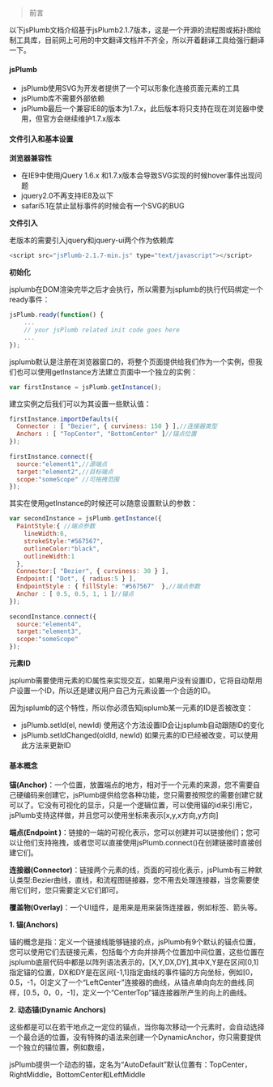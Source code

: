 
> 前言

以下jsPlumb文档介绍基于jsPlumb2.1.7版本，这是一个开源的流程图或拓扑图绘制工具库，目前网上可用的中文翻译文档并不齐全，所以开着翻译工具给强行翻译一下。
#### jsPlumb
- jsPlumb使用SVG为开发者提供了一个可以形象化连接页面元素的工具
- jsPlumb库不需要外部依赖
- jsPlumb最后一个兼容IE8的版本为1.7.x，此后版本将只支持在现在浏览器中使用，但官方会继续维护1.7.x版本

#### 文件引入和基本设置
**浏览器兼容性**

- 在IE9中使用jQuery 1.6.x 和1.7.x版本会导致SVG实现的时候hover事件出现问题
- jquery2.0不再支持IE8及以下
- safari5.1在禁止鼠标事件的时候会有一个SVG的BUG

**文件引入**

老版本的需要引入jquery和jquery-ui两个作为依赖库
```js
<script src="jsPlumb-2.1.7-min.js" type="text/javascript"></script>
```
**初始化**

jsplumb在DOM渲染完毕之后才会执行，所以需要为jsplumb的执行代码绑定一个ready事件：
```js
jsPlumb.ready(function() {
    ...         
    // your jsPlumb related init code goes here
    ...
});
```
jsplumb默认是注册在浏览器窗口的，将整个页面提供给我们作为一个实例，但我们也可以使用getInstance方法建立页面中一个独立的实例：
```js
var firstInstance = jsPlumb.getInstance();
```
建立实例之后我们可以为其设置一些默认值：
```js
firstInstance.importDefaults({
  Connector : [ "Bezier", { curviness: 150 } ],//连接器类型
  Anchors : [ "TopCenter", "BottomCenter" ]//锚点位置
});
 
firstInstance.connect({
  source:"element1",//源端点 
  target:"element2",//目标端点
  scope:"someScope" //可拖拽范围
});
```
其实在使用getInstance的时候还可以随意设置默认的参数：
```js
var secondInstance = jsPlumb.getInstance({
  PaintStyle:{ //端点参数
    lineWidth:6, 
    strokeStyle:"#567567", 
    outlineColor:"black", 
    outlineWidth:1 
  },
  Connector:[ "Bezier", { curviness: 30 } ],
  Endpoint:[ "Dot", { radius:5 } ],
  EndpointStyle : { fillStyle: "#567567"  },//端点参数
  Anchor : [ 0.5, 0.5, 1, 1 ]//锚点
});
 
secondInstance.connect({ 
  source:"element4", 
  target:"element3", 
  scope:"someScope"   
});
```
**元素ID**

jsplumb需要使用元素的ID属性来实现交互，如果用户没有设置ID，它将自动帮用户设置一个ID，所以还是建议用户自己为元素设置一个合适的ID。

因为jsplumb的这个特性，所以你必须告知jsplumb某一元素的ID是否被改变：

- jsPlumb.setId(el, newId) 使用这个方法设置ID会让jsplumb自动跟随ID的变化
- jsPlumb.setIdChanged(oldId, newId) 如果元素的ID已经被改变，可以使用此方法来更新ID

#### 基本概念
**锚(Anchor)**：一个位置，放置端点的地方，相对于一个元素的来源，您不需要自己硬编码来创建它，jsPlumb提供给您各种功能，您只需要按照您的需要创建它就可以了。它没有可视化的显示，只是一个逻辑位置，可以使用锚的id来引用它，jsPlumb支持这样做，并且您可以使用坐标来表示[x,y,x方向,y方向]

**端点(Endpoint )**：链接的一端的可视化表示，您可以创建并可以链接他们；您可以让他们支持拖拽，或者您可以直接使用jsPlumb.connect()在创建链接时直接创建它们。

**连接器(Connector)**：链接两个元素的线，页面的可视化表示，jsPlumb有三种默认类型:Bezier曲线，直线，和流程图链接器，您不用去处理连接器，当您需要使用它们时，您只需要定义它们即可。

**覆盖物(Overlay)**：一个UI组件，是用来是用来装饰连接器，例如标签、箭头等。

**1. 锚(Anchors)**

锚的概念是指：定义一个链接线能够链接的点，jsPlumb有9个默认的锚点位置，您可以使用它们去链接元素，包括每个方向并排两个位置加中间位置，这些位置在jsplumb底层代码中都是以阵列语法表示的，[X,Y,DX,DY],其中X,Y是在区间[0,1]指定锚的位置，DX和DY是在区间[-1,1]指定曲线的事件锚的方向坐标，例如[0，0.5，-1，0]定义了一个“LeftCenter”连接器的曲线，从锚点单向向左的曲线.同样，[0.5，0，0，-1]，定义一个“CenterTop”锚连接器所产生的向上的曲线。

**2. 动态锚(Dynamic Anchors)**

这些都是可以在若干地点之一定位的锚点，当你每次移动一个元素时，会自动选择一个最合适的位置，没有特殊的语法来创建一个DynamicAnchor，你只需要提供一个独立的锚位置，例如数组，

jsPlumb提供一个动态的锚，定名为“AutoDefault”默认位置有：TopCenter，RightMiddle，BottomCenter和LeftMiddle